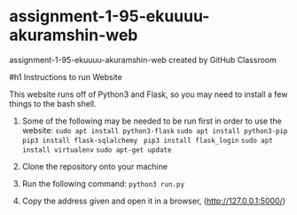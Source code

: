 # assignment-1-95-ekuuuu-akuramshin-web
assignment-1-95-ekuuuu-akuramshin-web created by GitHub Classroom

#h1 Instructions to run Website

This website runs off of Python3 and Flask, so you may need to install a few things to the bash shell.

1. Some of the following may be needed to be run first in order to use the website:
`sudo apt install python3-flask`
`sudo apt install python3-pip`
`pip3 install flask-sqlalchemy `
`pip3 install flask_login`
`sudo apt install virtualenv`
`sudo apt-get update`

2. Clone the repository onto your machine
3. Run the following command: `python3 run.py`
4. Copy the address given and open it in a browser, (http://127.0.0.1:5000/)
